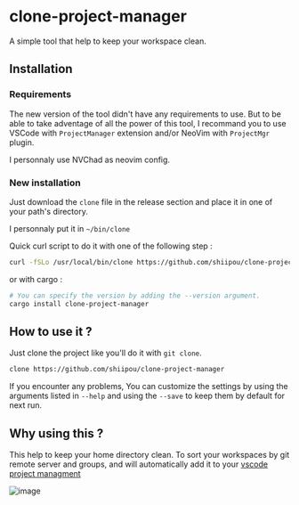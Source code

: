 # clone-project-manager
A simple tool that help to keep your workspace clean.

## Installation

### Requirements

The new version of the tool didn't have any requirements to use. But to be able to take adventage of all the power of this tool, I recommand you to use VSCode with `ProjectManager` extension and/or NeoVim with `ProjectMgr` plugin.

I personnaly use NVChad as neovim config.
  
### New installation

Just download the `clone` file in the release section and place it in one of your path's directory.

I personnaly put it in `~/bin/clone`

Quick curl script to do it with one of the following step :
```sh
curl -fSLo /usr/local/bin/clone https://github.com/shiipou/clone-project-manager/releases/latest/download/clone-$(uname -s)-$(uname -m)
```

or with cargo :
```sh
# You can specify the version by adding the --version argument.
cargo install clone-project-manager
```

## How to use it ?

Just clone the project like you'll do it with `git clone`.

```sh
clone https://github.com/shiipou/clone-project-manager
```

If you encounter any problems, You can customize the settings by using the arguments listed in `--help` and using the `--save` to keep them by default for next run.

## Why using this ?

This help to keep your home directory clean. To sort your workspaces by git remote server and groups, and will automatically add it to your [vscode project managment](https://marketplace.visualstudio.com/items?itemName=alefragnani.project-manager)

![image](https://github.com/shiipou/clone-project-manager/assets/38187238/331cca5a-9a36-4a17-bb61-133f06db9e5d)



